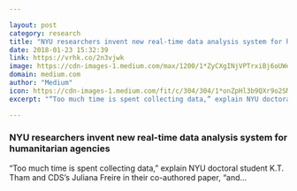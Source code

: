 ```yaml
---

layout: post
category: research
title: "NYU researchers invent new real-time data analysis system for humanitarian agencies"
date: 2018-01-23 15:32:39
link: https://vrhk.co/2n3vjwk
image: https://cdn-images-1.medium.com/max/1200/1*ZyCXgINjVPTrxiBj6oUWeQ.jpeg
domain: medium.com
author: "Medium"
icon: https://cdn-images-1.medium.com/fit/c/304/304/1*onZpHl3b9QXr9o2SM6jgIw.jpeg
excerpt: "“Too much time is spent collecting data,” explain NYU doctoral student K.T. Tham and CDS’s Juliana Freire in their co-authored paper, “and…"

---
```


### NYU researchers invent new real-time data analysis system for humanitarian agencies

“Too much time is spent collecting data,” explain NYU doctoral student K.T. Tham and CDS’s Juliana Freire in their co-authored paper, “and…